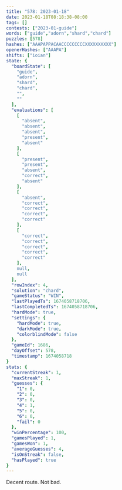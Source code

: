 ```yaml
---
title: "578: 2023-01-18"
date: 2023-01-18T08:18:38-08:00
tags: []
contests: ["2023-01-guide"]
words: ["guide","adorn","shard","chard"]
puzzles: [578]
hashes: ["AAAPAPPACAACCCCCCCCCXXXXXXXXXX"]
openerHashes: ["AAAPA"]
shifts: ["ioian"]
state: {
  "boardState": [
    "guide",
    "adorn",
    "shard",
    "chard",
    "",
    ""
  ],
  "evaluations": [
    [
      "absent",
      "absent",
      "absent",
      "present",
      "absent"
    ],
    [
      "present",
      "present",
      "absent",
      "correct",
      "absent"
    ],
    [
      "absent",
      "correct",
      "correct",
      "correct",
      "correct"
    ],
    [
      "correct",
      "correct",
      "correct",
      "correct",
      "correct"
    ],
    null,
    null
  ],
  "rowIndex": 4,
  "solution": "chard",
  "gameStatus": "WIN",
  "lastPlayedTs": 1674058718706,
  "lastCompletedTs": 1674058718706,
  "hardMode": true,
  "settings": {
    "hardMode": true,
    "darkMode": true,
    "colorblindMode": false
  },
  "gameId": 1686,
  "dayOffset": 578,
  "timestamp": 1674058718
}
stats: {
  "currentStreak": 1,
  "maxStreak": 1,
  "guesses": {
    "1": 0,
    "2": 0,
    "3": 0,
    "4": 1,
    "5": 0,
    "6": 0,
    "fail": 0
  },
  "winPercentage": 100,
  "gamesPlayed": 1,
  "gamesWon": 1,
  "averageGuesses": 4,
  "isOnStreak": false,
  "hasPlayed": true
}
---
```

<!-- more -->
Decent route. Not bad. 
